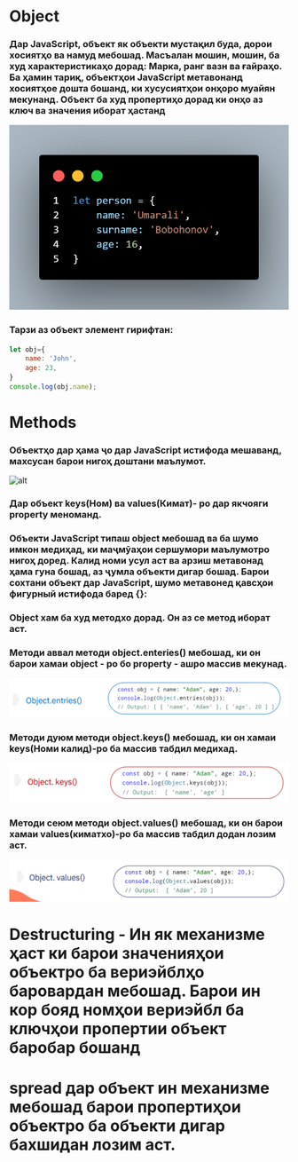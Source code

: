 # Object
### Дар JavaScript, объект як объекти мустақил буда, дорои хосиятҳо ва намуд мебошад. Масъалан мошин, мошин, ба худ характеристикаҳо дорад: Марка, ранг вазн ва ғайраҳо. Ба ҳамин тариқ, объектҳои JavaScript метавонанд хосиятҳое дошта бошанд, ки хусусиятҳои онҳоро муайян мекунанд. Объект ба худ пропертиҳо дорад ки онҳо аз ключ ва значения иборат ҳастанд
![alt](./image/code.png)
### Тарзи аз объект элемент гирифтан:
``` js
let obj={
    name: 'John',
    age: 23,
}
console.log(obj.name);
```

# Methods
###  Объектҳо дар ҳама ҷо дар JavaScript истифода мешаванд, махсусан барои нигоҳ доштани маълумот.
![alt](https://fireship.io/courses/javascript/img/js-object-props.png)
### Дар объект keys(Ном) ва values(Кимат)- ро дар якчояги property меноманд.
### Объекти JavaScript типаш  object мебошад ва ба шумо имкон медиҳад, ки маҷмӯаҳои сершумори маълумотро нигоҳ доред. Калид номи усул аст ва арзиш метавонад ҳама гуна бошад, аз ҷумла объекти дигар бошад. Барои сохтани объект дар JavaScript, шумо метавонед қавсҳои фигурный истифода баред {}:
### Object хам ба худ методхо дорад. Он аз се метод иборат аст.
### Методи аввал методи object.enteries() мебошад, ки он барои хамаи object - ро бо property - ашро массив мекунад.
![alt](image/objEntr.png)
### Методи дуюм методи object.keys() мебошад, ки он хамаи keys(Номи калид)-ро ба массив табдил медихад.
![alt](image/objKeys.png)
### Методи сеюм методи object.values() мебошад, ки он барои хамаи values(киматхо)-ро ба массив табдил додан лозим аст.
![alt](image/objValues.png)

# Destructuring - Ин як механизме ҳаст ки барои значенияҳои объектро ба вериэйблҳо баровардан мебошад. Барои ин кор бояд номҳои вериэйбл ба ключҳои пропертии объект баробар бошанд
# spread дар объект ин механизме мебошад барои пропертиҳои объектро ба объекти дигар бахшидан лозим аст.

